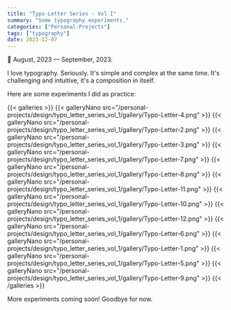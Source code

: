 ```yaml
---
title: "Typo-Letter Series - Vol I"
summary: "Some typography experiments."
categories: ["Personal-Projects"]
tags: ["typography"]
date: 2023-12-07
---
```


📅 August, 2023 — September, 2023.


I love typography. Seriously. It's simple and complex at the same time. It's challenging and intuitive, it's a composition in itself.

Here are some experiments I did as practice: 

{{< galleries >}}
{{< galleryNano src="/personal-projects/design/typo_letter_series_vol_1/gallery/Typo-Letter-4.png" >}}
{{< galleryNano src="/personal-projects/design/typo_letter_series_vol_1/gallery/Typo-Letter-2.png" >}}
{{< galleryNano src="/personal-projects/design/typo_letter_series_vol_1/gallery/Typo-Letter-3.png" >}}
{{< galleryNano src="/personal-projects/design/typo_letter_series_vol_1/gallery/Typo-Letter-7.png" >}}
{{< galleryNano src="/personal-projects/design/typo_letter_series_vol_1/gallery/Typo-Letter-8.png" >}}
{{< galleryNano src="/personal-projects/design/typo_letter_series_vol_1/gallery/Typo-Letter-11.png" >}}
{{< galleryNano src="/personal-projects/design/typo_letter_series_vol_1/gallery/Typo-Letter-10.png" >}}
{{< galleryNano src="/personal-projects/design/typo_letter_series_vol_1/gallery/Typo-Letter-12.png" >}}
{{< galleryNano src="/personal-projects/design/typo_letter_series_vol_1/gallery/Typo-Letter-6.png" >}}
{{< galleryNano src="/personal-projects/design/typo_letter_series_vol_1/gallery/Typo-Letter-1.png" >}}
{{< galleryNano src="/personal-projects/design/typo_letter_series_vol_1/gallery/Typo-Letter-5.png" >}}
{{< galleryNano src="/personal-projects/design/typo_letter_series_vol_1/gallery/Typo-Letter-9.png" >}}
{{< /galleries >}}


More experiments coming soon! Goodbye for now.